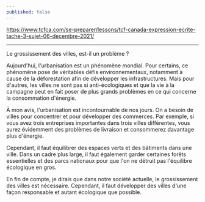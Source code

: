 ```yaml
---
published: false
---
```

https://www.tcfca.com/se-preparer/lessons/tcf-canada-expression-ecrite-tache-3-sujet-06-decembre-2021/

---

Le grossissement des villes, est-il un problème ?

Aujourd'hui, l'urbanisation est un phénomène mondial. Pour certains, ce phénomène pose de véritables défis environnementaux, notamment à cause de la déforestation afin de développer les infrastructures. Mais pour d'autres, les villes ne sont pas si anti-écologiques et que la vie à la campagne peut en fait poser de plus grands problèmes en ce qui concerne la consommation d'énergie.

À mon avis, l'urbanisation est incontournable de nos jours. On a besoin de villes pour concentrer et pour développer des commerces. Par exemple, si vous avez trois entreprises importantes dans trois villes différentes, vous aurez évidemment des problèmes de livraison et consommerez davantage plus d'énergie.

Cependant, il faut équilibrer des espaces verts et des bâtiments dans une ville. Dans un cadre plus large, il faut également garder certaines forêts essentielles et des parcs nationaux pour que l'on ne détruit pas l'équilibre écologique en gros.

En fin de compte, je dirais que dans notre société actuelle, le grossissement des villes est nécessaire. Cependant, il faut développer des villes d'une façon responsable et autant écologique que possible.
